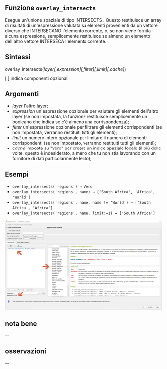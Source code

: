 ## Funzione `overlay_intersects`

Esegue un'unione spaziale di tipo INTERSECTS . Questo restituisce un array di risultati di un'espressione valutata su elementi provenienti da un vettore diverso che INTERSECANO l'elemento corrente, o, se non viene fornita alcuna espressione, semplicemente restituisce se almeno un elemento dell'altro vettore INTERSECA l'elemento corrente.

## Sintassi

overlay_intersects(_layer[,expression][,filter][,limit][,cache]_)

[ ] indica componenti opzionali

## Argomenti

* _layer_ l'altro layer;
* _expression_ un'espressione opzionale per valutare gli elementi dell'altro layer (se non impostata, la funzione restituisce semplicemente un booleano che indica se c'è almeno una corrispondenza);
* _filter_ un'espressione opzionale per filtrare gli elementi corrispondenti (se non impostata, verranno restituiti tutti gli elementi);
* _limit_ un numero intero opzionale per limitare il numero di elementi corrispondenti (se non impostato, verranno restituiti tutti gli elementi);
* _cache_ imposta su "vero" per creare un indice spaziale locale (il più delle volte, questo è indesiderato, a meno che tu non stia lavorando con un fornitore di dati particolarmente lento);

## Esempi

* `overlay_intersects('regions') → Vero`
* `overlay_intersects('regions', name) → ['South Africa', 'Africa', 'World']`
* `overlay_intersects('regions', name, name != 'World') → ['South Africa', 'Africa']`
* `overlay_intersects('regions', name, limit:=1) → ['South Africa']`


![](/img/geometria/refFunction/overlay_intersects.png)

## nota bene

--

## osservazioni

--